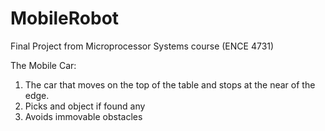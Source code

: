 # MobileRobot
Final Project from Microprocessor Systems course (ENCE 4731)

The Mobile Car:
1. The car that moves on the top of the table and stops at the near of the edge. 
2. Picks and object if found any
3. Avoids immovable obstacles
